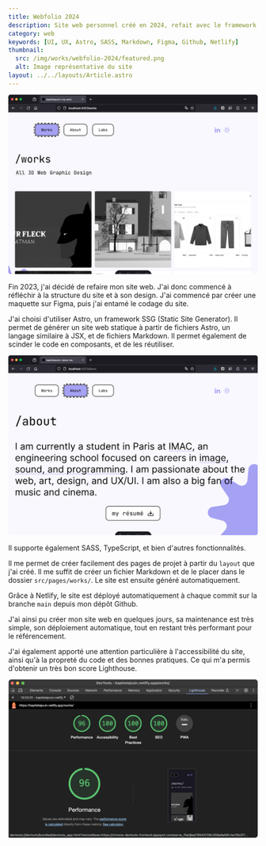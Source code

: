 ```yaml
---
title: Webfolio 2024
description: Site web personnel créé en 2024, refait avec le framework Astro, déployé sur Netlify.
category: web
keywords: [UI, UX, Astro, SASS, Markdown, Figma, Github, Netlify]
thumbnail:
  src: /img/works/webfolio-2024/featured.png
  alt: Image représentative du site
layout: ../../layouts/Article.astro
---
```


![Image du site](../../assets/works/webfolio-2024/01.png)

Fin 2023, j'ai décidé de refaire mon site web. J'ai donc commencé à réfléchir à la structure du site et à son design. J'ai commencé par créer une maquette sur Figma, puis j'ai entamé le codage du site.

J'ai choisi d'utiliser Astro, un framework SSG (Static Site Generator). Il permet de générer un site web statique à partir de fichiers Astro, un langage similaire à JSX, et de fichiers Markdown. Il permet également de scinder le code en composants, et de les réutiliser.

![Image du site](../../assets/works/webfolio-2024/02.png)

Il supporte également SASS, TypeScript, et bien d'autres fonctionnalités.

Il me permet de créer facilement des pages de projet à partir du `layout` que j'ai créé. Il me suffit de créer un fichier Markdown et de le placer dans le dossier `src/pages/works/`. Le site est ensuite généré automatiquement.

Grâce à Netlify, le site est déployé automatiquement à chaque commit sur la branche `main` depuis mon dépôt Github.

J'ai ainsi pu créer mon site web en quelques jours, sa maintenance est très simple, son déploiement automatique, tout en restant très performant pour le référencement.

J'ai également apporté une attention particulière à l'accessibilité du site, ainsi qu'à la propreté du code et des bonnes pratiques. Ce qui m'a permis d'obtenir un très bon score Lighthouse.

![Image du site](../../assets/works/webfolio-2024/03.png)
